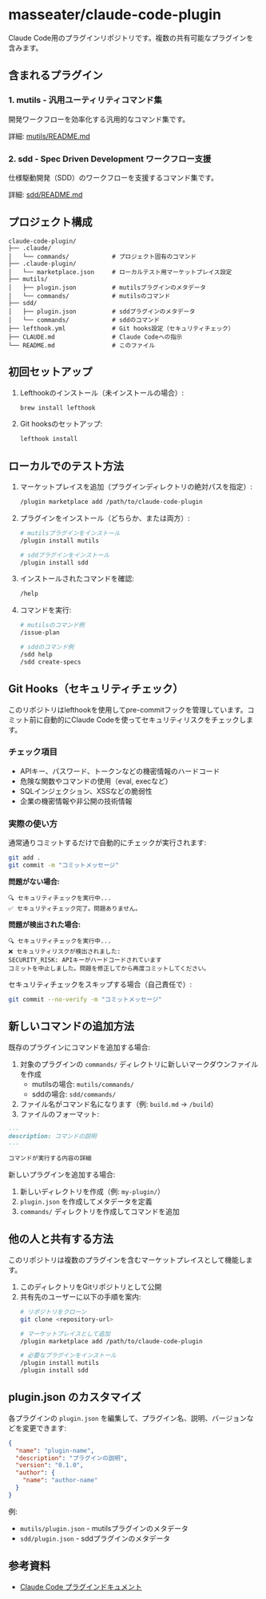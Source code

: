 # masseater/claude-code-plugin

Claude Code用のプラグインリポジトリです。複数の共有可能なプラグインを含みます。

## 含まれるプラグイン

### 1. mutils - 汎用ユーティリティコマンド集
開発ワークフローを効率化する汎用的なコマンド集です。

詳細: [mutils/README.md](./mutils/README.md)

### 2. sdd - Spec Driven Development ワークフロー支援
仕様駆動開発（SDD）のワークフローを支援するコマンド集です。

詳細: [sdd/README.md](./sdd/README.md)

## プロジェクト構成

```
claude-code-plugin/
├── .claude/
│   └── commands/            # プロジェクト固有のコマンド
├── .claude-plugin/
│   └── marketplace.json     # ローカルテスト用マーケットプレイス設定
├── mutils/
│   ├── plugin.json          # mutilsプラグインのメタデータ
│   └── commands/            # mutilsのコマンド
├── sdd/
│   ├── plugin.json          # sddプラグインのメタデータ
│   └── commands/            # sddのコマンド
├── lefthook.yml             # Git hooks設定（セキュリティチェック）
├── CLAUDE.md                # Claude Codeへの指示
└── README.md                # このファイル
```

## 初回セットアップ

1. Lefthookのインストール（未インストールの場合）:
   ```bash
   brew install lefthook
   ```

2. Git hooksのセットアップ:
   ```bash
   lefthook install
   ```

## ローカルでのテスト方法

1. マーケットプレイスを追加（プラグインディレクトリの絶対パスを指定）:
   ```bash
   /plugin marketplace add /path/to/claude-code-plugin
   ```

2. プラグインをインストール（どちらか、または両方）:
   ```bash
   # mutilsプラグインをインストール
   /plugin install mutils

   # sddプラグインをインストール
   /plugin install sdd
   ```

3. インストールされたコマンドを確認:
   ```bash
   /help
   ```

4. コマンドを実行:
   ```bash
   # mutilsのコマンド例
   /issue-plan

   # sddのコマンド例
   /sdd help
   /sdd create-specs
   ```

## Git Hooks（セキュリティチェック）

このリポジトリはlefthookを使用してpre-commitフックを管理しています。コミット前に自動的にClaude Codeを使ってセキュリティリスクをチェックします。

### チェック項目
- APIキー、パスワード、トークンなどの機密情報のハードコード
- 危険な関数やコマンドの使用（eval, execなど）
- SQLインジェクション、XSSなどの脆弱性
- 企業の機密情報や非公開の技術情報

### 実際の使い方

通常通りコミットするだけで自動的にチェックが実行されます:

```bash
git add .
git commit -m "コミットメッセージ"
```

**問題がない場合:**
```
🔍 セキュリティチェックを実行中...
✅ セキュリティチェック完了。問題ありません。
```

**問題が検出された場合:**
```
🔍 セキュリティチェックを実行中...
❌ セキュリティリスクが検出されました:
SECURITY_RISK: APIキーがハードコードされています
コミットを中止しました。問題を修正してから再度コミットしてください。
```

セキュリティチェックをスキップする場合（自己責任で）:
```bash
git commit --no-verify -m "コミットメッセージ"
```

## 新しいコマンドの追加方法

既存のプラグインにコマンドを追加する場合:

1. 対象のプラグインの `commands/` ディレクトリに新しいマークダウンファイルを作成
   - mutilsの場合: `mutils/commands/`
   - sddの場合: `sdd/commands/`
2. ファイル名がコマンド名になります（例: `build.md` → `/build`）
3. ファイルのフォーマット:

```markdown
---
description: コマンドの説明
---

コマンドが実行する内容の詳細
```

新しいプラグインを追加する場合:

1. 新しいディレクトリを作成（例: `my-plugin/`）
2. `plugin.json` を作成してメタデータを定義
3. `commands/` ディレクトリを作成してコマンドを追加

## 他の人と共有する方法

このリポジトリは複数のプラグインを含むマーケットプレイスとして機能します。

1. このディレクトリをGitリポジトリとして公開
2. 共有先のユーザーに以下の手順を案内:
   ```bash
   # リポジトリをクローン
   git clone <repository-url>

   # マーケットプレイスとして追加
   /plugin marketplace add /path/to/claude-code-plugin

   # 必要なプラグインをインストール
   /plugin install mutils
   /plugin install sdd
   ```

## plugin.json のカスタマイズ

各プラグインの `plugin.json` を編集して、プラグイン名、説明、バージョンなどを変更できます:

```json
{
  "name": "plugin-name",
  "description": "プラグインの説明",
  "version": "0.1.0",
  "author": {
    "name": "author-name"
  }
}
```

例:
- `mutils/plugin.json` - mutilsプラグインのメタデータ
- `sdd/plugin.json` - sddプラグインのメタデータ

## 参考資料

- [Claude Code プラグインドキュメント](https://docs.claude.com/ja/docs/claude-code/plugins)
